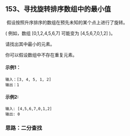 ## 153、寻找旋转排序数组中的最小值

​	假设按照升序排序的数组在预先未知的某个点上进行了旋转。

( 例如，数组 [0,1,2,4,5,6,7] 可能变为 [4,5,6,7,0,1,2] )。

请找出其中最小的元素。

你可以假设数组中不存在重复元素。

#### 示例1：

```
输入：[3, 4, 5, 1, 2]
输出：1
```

#### 示例2:

```
输入: [4,5,6,7,0,1,2]
输出: 0
```

### 思路：二分查找

​	